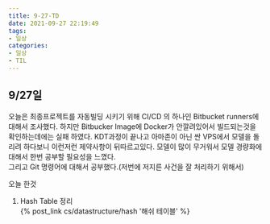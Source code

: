 ```yaml
---
title: 9-27-TD
date: 2021-09-27 22:19:49
tags:
- 일상
categories:
- 일상
- TIL
---
```

## 9/27일
오늘은 최종프로젝트를 자동빌딩 시키기 위해  CI/CD 의 하나인 Bitbucket runners에 대해서 조사했다. 하지만 Bitbucker Image에 Docker가 안깔려있어서 빌드되는것을 확인하는데에는 실패 하였다. KDT과정이 끝나고 아마존이 아닌 싼 VPS에서 모델을 돌리려 하다보니 이런저런 제약사항이 뒤따르고있다. 모델이 많이 무거워서 모델 경량화에 대해서 한번 공부할 필요성을 느꼈다.  
그리고 Git 명령어에 대해서 공부했다.(저번에 저지른 사건을 잘 처리하기 위해서)  

오늘 한것

1. Hash Table 정리  
{% post_link cs/datastructure/hash '해쉬 테이블' %}